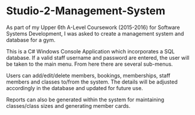 # Studio-2-Management-System

As part of my Upper 6th A-Level Coursework (2015-2016) for Software Systems Development, I was asked to create a management system and database for a gym.

This is a C# Windows Console Application which incorporates a SQL database. If a valid staff username and password are entered, the user will be taken to the main menu. From here there are several sub-menus. 

Users can add/edit/delete members, bookings, memberships, staff members and classes to/from the system. The details will be adjusted accordingly in the database and updated for future use. 

Reports can also be generated within the system for maintaining classes/class sizes and generating member cards.
